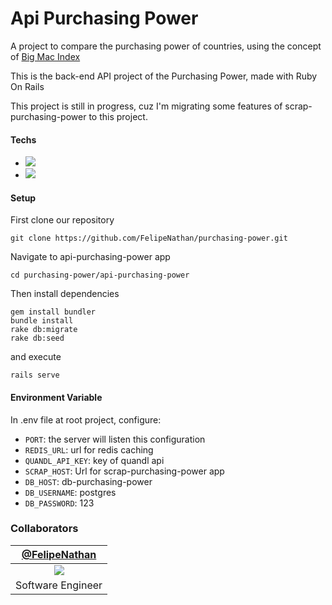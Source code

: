 # Api Purchasing Power
A project to compare the purchasing power of countries, using the concept of [Big Mac Index](https://pt.wikipedia.org/wiki/%C3%8Dndice_Big_Mac)

This is the back-end API project of the Purchasing Power, made with Ruby On Rails

This project is still in progress, cuz I'm migrating some features of scrap-purchasing-power to this project.

#### Techs
- ![](https://img.shields.io/badge/Ruby-2.2.6-green)
- ![](https://img.shields.io/badge/Rails-6.0.3-green)


#### Setup
First clone our repository
```
git clone https://github.com/FelipeNathan/purchasing-power.git
```

Navigate to api-purchasing-power app
```
cd purchasing-power/api-purchasing-power
```

Then install dependencies

```
gem install bundler
bundle install
rake db:migrate
rake db:seed
```

and execute

```
rails serve
```

#### Environment Variable
In .env file at root project, configure:
* `PORT`: the server will listen this configuration
* `REDIS_URL`: url for redis caching
* `QUANDL_API_KEY`: key of quandl api
* `SCRAP_HOST`: Url for scrap-purchasing-power app
* `DB_HOST`: db-purchasing-power
* `DB_USERNAME`: postgres
* `DB_PASSWORD`: 123

### Collaborators
| [@FelipeNathan][felipenathan] |
| :-------------------------------: |
|       ![][p_felipenathan]         |
|         Software Engineer         |

[felipenathan]: http://github.com/FelipeNathan
[p_felipenathan]: https://avatars2.githubusercontent.com/u/16759812?s=100&v=4git
